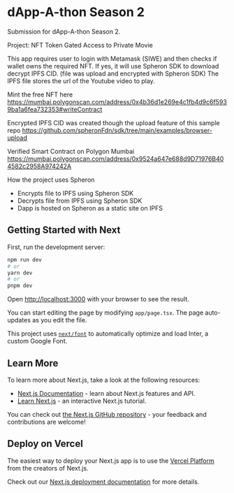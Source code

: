 # dApp-A-thon Season 2

Submission for dApp-A-thon Season 2.

Project: NFT Token Gated Access to Private Movie

This app requires user to login with Metamask (SIWE) and then checks if wallet owns the required NFT. 
If yes, it will use Spheron SDK to download decrypt IPFS CID. (file was upload and encrypted with Spheron SDK)
The IPFS file stores the url of the Youtube video to play.

Mint the free NFT here https://mumbai.polygonscan.com/address/0x4b36d1e269e4c1fb4d9c6f5939ba1a6fea732353#writeContract

Encrypted IPFS CID was created though the upload feature of this sample repo https://github.com/spheronFdn/sdk/tree/main/examples/browser-upload

Verified Smart Contract on Polygon Mumbai https://mumbai.polygonscan.com/address/0x9524a647e688d9D71976B404582c2958A974242A

How the project uses Spheron
- Encrypts file to IPFS using Spheron SDK
- Decrypts file from IPFS using Spheron SDK
- Dapp is hosted on Spheron as a static site on IPFS

## Getting Started with Next

First, run the development server:

```bash
npm run dev
# or
yarn dev
# or
pnpm dev
```

Open [http://localhost:3000](http://localhost:3000) with your browser to see the result.

You can start editing the page by modifying `app/page.tsx`. The page auto-updates as you edit the file.

This project uses [`next/font`](https://nextjs.org/docs/basic-features/font-optimization) to automatically optimize and load Inter, a custom Google Font.

## Learn More

To learn more about Next.js, take a look at the following resources:

- [Next.js Documentation](https://nextjs.org/docs) - learn about Next.js features and API.
- [Learn Next.js](https://nextjs.org/learn) - an interactive Next.js tutorial.

You can check out [the Next.js GitHub repository](https://github.com/vercel/next.js/) - your feedback and contributions are welcome!

## Deploy on Vercel

The easiest way to deploy your Next.js app is to use the [Vercel Platform](https://vercel.com/new?utm_medium=default-template&filter=next.js&utm_source=create-next-app&utm_campaign=create-next-app-readme) from the creators of Next.js.

Check out our [Next.js deployment documentation](https://nextjs.org/docs/deployment) for more details.

